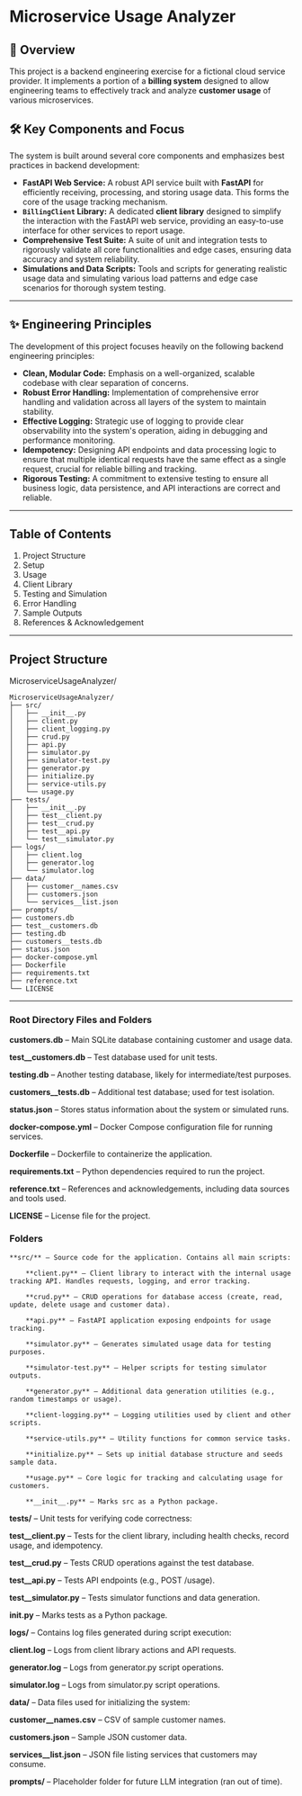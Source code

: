 # Microservice Usage Analyzer

## 🚀 Overview

This project is a backend engineering exercise for a fictional cloud service provider. It implements a portion of a **billing system** designed to allow engineering teams to effectively track and analyze **customer usage** of various microservices.

## 🛠️ Key Components and Focus

The system is built around several core components and emphasizes best practices in backend development:

* **FastAPI Web Service:** A robust API service built with **FastAPI** for efficiently receiving, processing, and storing usage data. This forms the core of the usage tracking mechanism.
* **`BillingClient` Library:** A dedicated **client library** designed to simplify the interaction with the FastAPI web service, providing an easy-to-use interface for other services to report usage.
* **Comprehensive Test Suite:** A suite of unit and integration tests to rigorously validate all core functionalities and edge cases, ensuring data accuracy and system reliability.
* **Simulations and Data Scripts:** Tools and scripts for generating realistic usage data and simulating various load patterns and edge case scenarios for thorough system testing.

---

## ✨ Engineering Principles

The development of this project focuses heavily on the following backend engineering principles:

* **Clean, Modular Code:** Emphasis on a well-organized, scalable codebase with clear separation of concerns.
* **Robust Error Handling:** Implementation of comprehensive error handling and validation across all layers of the system to maintain stability.
* **Effective Logging:** Strategic use of logging to provide clear observability into the system's operation, aiding in debugging and performance monitoring.
* **Idempotency:** Designing API endpoints and data processing logic to ensure that multiple identical requests have the same effect as a single request, crucial for reliable billing and tracking.
* **Rigorous Testing:** A commitment to extensive testing to ensure all business logic, data persistence, and API interactions are correct and reliable.

---
## Table of Contents
   1. Project Structure
   2. Setup
   3. Usage
   4. Client Library
   5. Testing and Simulation
   6. Error Handling
   7. Sample Outputs
   8. References & Acknowledgement
   
---
## Project Structure
MicroserviceUsageAnalyzer/
```
MicroserviceUsageAnalyzer/
├── src/
│   ├── __init__.py
│   ├── client.py
│   ├── client_logging.py
│   ├── crud.py
│   ├── api.py
│   ├── simulator.py
│   ├── simulator-test.py
│   ├── generator.py
│   ├── initialize.py
│   ├── service-utils.py
│   └── usage.py
├── tests/
│   ├── __init__.py
│   ├── test__client.py
│   ├── test__crud.py
│   ├── test__api.py
│   └── test__simulator.py
├── logs/
│   ├── client.log
│   ├── generator.log
│   └── simulator.log
├── data/
│   ├── customer__names.csv
│   ├── customers.json
│   └── services__list.json
├── prompts/
├── customers.db
├── test__customers.db
├── testing.db
├── customers__tests.db
├── status.json
├── docker-compose.yml
├── Dockerfile
├── requirements.txt
├── reference.txt
└── LICENSE
```
---
### Root Directory Files and Folders

**customers.db** – Main SQLite database containing customer and usage data.

**test__customers.db** – Test database used for unit tests.

**testing.db** – Another testing database, likely for intermediate/test purposes.

**customers__tests.db** – Additional test database; used for test isolation.

**status.json** – Stores status information about the system or simulated runs.

**docker-compose.yml** – Docker Compose configuration file for running services.

**Dockerfile** – Dockerfile to containerize the application.

**requirements.txt** – Python dependencies required to run the project.

**reference.txt** – References and acknowledgements, including data sources and tools used.

**LICENSE** – License file for the project.

### Folders
```
**src/** – Source code for the application. Contains all main scripts:

    **client.py** – Client library to interact with the internal usage tracking API. Handles requests, logging, and error tracking.

    **crud.py** – CRUD operations for database access (create, read, update, delete usage and customer data).

    **api.py** – FastAPI application exposing endpoints for usage tracking.

    **simulator.py** – Generates simulated usage data for testing purposes.

    **simulator-test.py** – Helper scripts for testing simulator outputs.

    **generator.py** – Additional data generation utilities (e.g., random timestamps or usage).

    **client-logging.py** – Logging utilities used by client and other scripts.

    **service-utils.py** – Utility functions for common service tasks.

    **initialize.py** – Sets up initial database structure and seeds sample data.

    **usage.py** – Core logic for tracking and calculating usage for customers.

    **__init__.py** – Marks src as a Python package.
```
**tests/** – Unit tests for verifying code correctness:

**test__client.py** – Tests for the client library, including health checks, record usage, and idempotency.

**test__crud.py** – Tests CRUD operations against the test database.

**test__api.py** – Tests API endpoints (e.g., POST /usage).

**test__simulator.py** – Tests simulator functions and data generation.

**__init__.py** – Marks tests as a Python package.

**logs/** – Contains log files generated during script execution:

**client.log** – Logs from client library actions and API requests.

**generator.log** – Logs from generator.py script operations.

**simulator.log** – Logs from simulator.py script operations.

**data/** – Data files used for initializing the system:

**customer__names.csv** – CSV of sample customer names.

**customers.json** – Sample JSON customer data.

**services__list.json** – JSON file listing services that customers may consume.

**prompts/** – Placeholder folder for future LLM integration (ran out of time).

